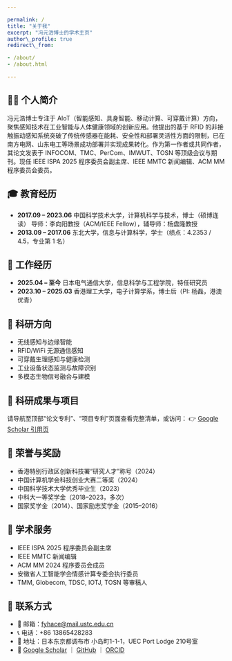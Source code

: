 ```yaml
---

permalink: /
title: "关于我"
excerpt: "冯元浩博士的学术主页"
author\_profile: true
redirect\_from:

- /about/
- /about.html

---
```



<span class='anchor' id='about-me'></span>

## 👨‍💼 个人简介

冯元浩博士专注于 AIoT（智能感知、具身智能、移动计算、可穿戴计算）方向，聚焦感知技术在工业智能与人体健康领域的创新应用。他提出的基于 RFID 的非接触振动感知系统突破了传统传感器在能耗、安全性和部署灵活性方面的限制，已在南方电网、山东电工等场景成功部署并实现成果转化。作为第一作者或共同作者，其论文发表于 INFOCOM、TMC、PerCom、IMWUT、TOSN 等顶级会议与期刊。现任 IEEE ISPA 2025 程序委员会副主席、IEEE MMTC 新闻编辑、ACM MM 程序委员会委员。

## 🎓 教育经历

* **2017.09 – 2023.06**  中国科学技术大学，计算机科学与技术，博士（硕博连读）
  导师：李向阳教授（ACM/IEEE Fellow），辅导师：杨盘隆教授
* **2013.09 – 2017.06**  东北大学，信息与计算科学，学士（绩点：4.2353 / 4.5，专业第 1 名）

## 💼 工作经历

* **2025.04 – 至今**  日本电气通信大学，信息科学与工程学院，特任研究员
* **2023.10 – 2025.03**  香港理工大学，电子计算学系，博士后（PI: 杨磊，港澳优青）

## 🔬 科研方向

* 无线感知与边缘智能
* RFID/WiFi 无源通信感知
* 可穿戴生理感知与健康检测
* 工业设备状态监测与故障识别
* 多模态生物信号融合与建模

## 🧪 科研成果与项目

请导航至顶部“论文专利”、“项目专利”页面查看完整清单，或访问：
👉 [Google Scholar 引用页](https://scholar.google.com/citations?hl=zh-CN&user=bENA-F0AAAAJ)

## 🏅 荣誉与奖励

* 香港特别行政区创新科技署“研究人才”称号（2024）
* 中国计算机学会科技创业大赛二等奖（2024）
* 中国科学技术大学优秀毕业生（2023）
* 中科大一等奖学金（2018–2023，多次）
* 国家奖学金（2014）、国家励志奖学金（2015–2016）

## 📌 学术服务

* IEEE ISPA 2025 程序委员会副主席
* IEEE MMTC 新闻编辑
* ACM MM 2024 程序委员会成员
* 安徽省人工智能学会情感计算专委会执行委员
* TMM, Globecom, TDSC, IOTJ, TOSN 等审稿人

## 📍 联系方式

* 📧 邮箱：[fyhace@mail.ustc.edu.cn](mailto:fyhace@mail.ustc.edu.cn)
* 📞 电话：+86 13865428283
* 📍 地址：日本东京都调布市 小岛町1-1-1，UEC Port Lodge 210号室
* 🔗 [Google Scholar](https://scholar.google.com/citations?hl=zh-CN&user=bENA-F0AAAAJ) ｜ [GitHub](https://github.com/posuoshu) ｜ [ORCID](https://orcid.org/)
